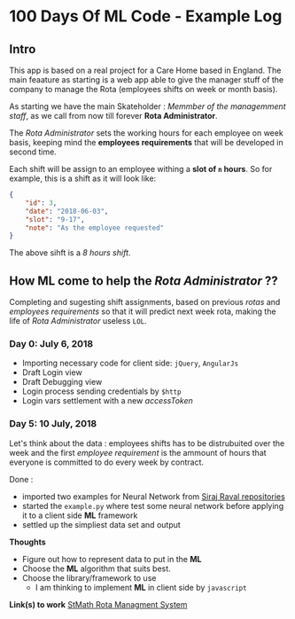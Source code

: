 # 100 Days Of ML Code - Example Log

## Intro

This app is based on a real project for a Care Home based in England. The main feaature as starting is a web app able to give the manager stuff of the company to manage the Rota (employees shifts on week or month basis).

As starting we have the main Skateholder : *Memmber of the managemment staff*, as we call from now till forever **Rota Administrator**.

The *Rota Administrator* sets the working hours for each employee on week basis, keeping mind the **employees requirements** that will be developed in second time. 

Each shift will be assign to an employee withing a **slot of `n` hours**. So for example, this is a shift as it will look like:

```json
{
	"id": 3,
	"date": "2018-06-03",
	"slot": "9-17",
	"note": "As the employee requested"
}
```

The above sihft is a *8 hours shift*.

## How **ML** come to help the *Rota Administrator* ??

Completing and sugesting shift assignments, based on previous *rotas* and *employees requirements* so that it will predict next week rota, making the life of *Rota Administrator* useless `LOL`. 

### Day 0: July 6, 2018

* Importing necessary code for client side: `jQuery`, `AngularJs`
* Draft Login view
* Draft Debugging view
* Login process sending credentials by `$http` 
* Login vars settlement with a new *accessToken*

### Day 5: 10 July, 2018

Let's think about the data : employees shifts has to be distrubuited over the week and the first *employee requirement* is the ammount of hours that everyone is committed to do every week by contract.

Done :

* imported two examples for Neural Network from [Siraj Raval repositories](https://github.com/llSourcell?tab=repositories)
* started the `example.py` where test some neural network before applying it to a client side **ML** framework
* settled up the simpliest data set and output 

**Thoughts**

* Figure out how to represent data to put in the **ML**
* Choose the **ML** algorithm that suits best.
* Choose the library/framework to use
	* I am thinking to implement **ML** in client side by `javascript`

**Link(s) to work**
[StMath Rota Managment System](https://daval302.github.io/100DaysOfMLCode)
